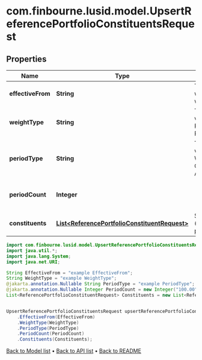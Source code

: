 # com.finbourne.lusid.model.UpsertReferencePortfolioConstituentsRequest

## Properties

Name | Type | Description | Notes
------------ | ------------- | ------------- | -------------
**effectiveFrom** | **String** | The first date from which the weights will apply | [default to String]
**weightType** | **String** | The available values are: Static, Floating, Periodical | [default to String]
**periodType** | **String** | The available values are: Daily, Weekly, Monthly, Quarterly, Annually | [optional] [default to String]
**periodCount** | **Integer** |  | [optional] [default to Integer]
**constituents** | [**List&lt;ReferencePortfolioConstituentRequest&gt;**](ReferencePortfolioConstituentRequest.md) | Set of constituents (instrument/weight pairings) | [default to List<ReferencePortfolioConstituentRequest>]

```java
import com.finbourne.lusid.model.UpsertReferencePortfolioConstituentsRequest;
import java.util.*;
import java.lang.System;
import java.net.URI;

String EffectiveFrom = "example EffectiveFrom";
String WeightType = "example WeightType";
@jakarta.annotation.Nullable String PeriodType = "example PeriodType";
@jakarta.annotation.Nullable Integer PeriodCount = new Integer("100.00");
List<ReferencePortfolioConstituentRequest> Constituents = new List<ReferencePortfolioConstituentRequest>();


UpsertReferencePortfolioConstituentsRequest upsertReferencePortfolioConstituentsRequestInstance = new UpsertReferencePortfolioConstituentsRequest()
    .EffectiveFrom(EffectiveFrom)
    .WeightType(WeightType)
    .PeriodType(PeriodType)
    .PeriodCount(PeriodCount)
    .Constituents(Constituents);
```


[Back to Model list](../README.md#documentation-for-models) &#8226; [Back to API list](../README.md#documentation-for-api-endpoints) &#8226; [Back to README](../README.md)
